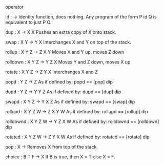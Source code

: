 
operator

id      :  ->
Identity function, does nothing.
Any program of the form  P id Q  is equivalent to just  P Q.

dup      :   X  ->   X X
Pushes an extra copy of X onto stack.

swap      :   X Y  ->   Y X
Interchanges X and Y on top of the stack.

rollup      :  X Y Z  ->  Z X Y
Moves X and Y up, moves Z down

rolldown      :  X Y Z  ->  Y Z X
Moves Y and Z down, moves X up

rotate      :  X Y Z  ->  Z Y X
Interchanges X and Z

popd      :  Y Z  ->  Z
As if defined by:   popd  ==  [pop] dip 

dupd      :  Y Z  ->  Y Y Z
As if defined by:   dupd  ==  [dup] dip

swapd      :  X Y Z  ->  Y X Z
As if defined by:   swapd  ==  [swap] dip

rollupd      :  X Y Z W  ->  Z X Y W
As if defined by:   rollupd  ==  [rollup] dip

rolldownd      :  X Y Z W  ->  Y Z X W
As if defined by:   rolldownd  ==  [rolldown] dip 

rotated      :  X Y Z W  ->  Z Y X W
As if defined by:   rotated  ==  [rotate] dip

pop      :   X  ->
Removes X from top of the stack.

choice      :  B T F  ->  X
If B is true, then X = T else X = F.

